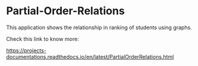 # Partial-Order-Relations

This application shows the relationship in ranking of students using graphs.

Check this link to know more:

https://projects-documentations.readthedocs.io/en/latest/PartialOrderRelations.html
